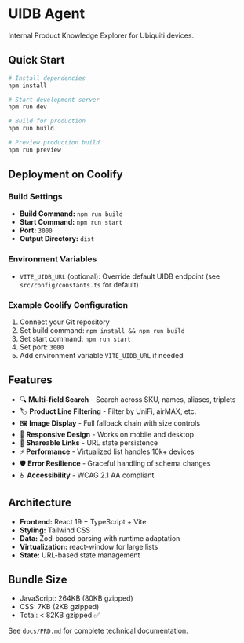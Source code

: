 # UIDB Agent

Internal Product Knowledge Explorer for Ubiquiti devices.

## Quick Start

```bash
# Install dependencies
npm install

# Start development server
npm run dev

# Build for production
npm run build

# Preview production build
npm run preview
```

## Deployment on Coolify

### Build Settings
- **Build Command:** `npm run build`
- **Start Command:** `npm run start` 
- **Port:** `3000`
- **Output Directory:** `dist`

### Environment Variables
- `VITE_UIDB_URL` (optional): Override default UIDB endpoint (see `src/config/constants.ts` for default)

### Example Coolify Configuration
1. Connect your Git repository
2. Set build command: `npm install && npm run build`
3. Set start command: `npm run start`
4. Set port: `3000`
5. Add environment variable `VITE_UIDB_URL` if needed

## Features

- 🔍 **Multi-field Search** - Search across SKU, names, aliases, triplets
- 🏷️ **Product Line Filtering** - Filter by UniFi, airMAX, etc.
- 🖼️ **Image Display** - Full fallback chain with size controls
- 📱 **Responsive Design** - Works on mobile and desktop
- 🔗 **Shareable Links** - URL state persistence
- ⚡ **Performance** - Virtualized list handles 10k+ devices
- 🛡️ **Error Resilience** - Graceful handling of schema changes
- ♿ **Accessibility** - WCAG 2.1 AA compliant

## Architecture

- **Frontend:** React 19 + TypeScript + Vite
- **Styling:** Tailwind CSS
- **Data:** Zod-based parsing with runtime adaptation
- **Virtualization:** react-window for large lists
- **State:** URL-based state management

## Bundle Size

- JavaScript: 264KB (80KB gzipped)
- CSS: 7KB (2KB gzipped)
- Total: < 82KB gzipped ✅

See `docs/PRD.md` for complete technical documentation.